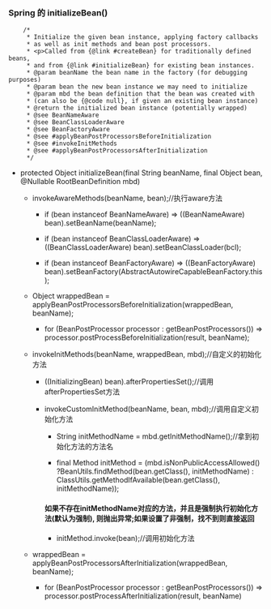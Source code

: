 ### Spring 的 initializeBean()


```
    /*
	 * Initialize the given bean instance, applying factory callbacks
	 * as well as init methods and bean post processors.
	 * <p>Called from {@link #createBean} for traditionally defined beans,
	 * and from {@link #initializeBean} for existing bean instances.
	 * @param beanName the bean name in the factory (for debugging purposes)
	 * @param bean the new bean instance we may need to initialize
	 * @param mbd the bean definition that the bean was created with
	 * (can also be {@code null}, if given an existing bean instance)
	 * @return the initialized bean instance (potentially wrapped)
	 * @see BeanNameAware
	 * @see BeanClassLoaderAware
	 * @see BeanFactoryAware
	 * @see #applyBeanPostProcessorsBeforeInitialization
	 * @see #invokeInitMethods
	 * @see #applyBeanPostProcessorsAfterInitialization
	 */

```

- protected Object initializeBean(final String beanName, final Object bean, @Nullable RootBeanDefinition mbd)

  - invokeAwareMethods(beanName, bean);//执行aware方法
  
    -  if (bean instanceof BeanNameAware) => ((BeanNameAware) bean).setBeanName(beanName);
    
    -  if (bean instanceof BeanClassLoaderAware) => ((BeanClassLoaderAware) bean).setBeanClassLoader(bcl);
    
    -  if (bean instanceof BeanFactoryAware) => ((BeanFactoryAware) bean).setBeanFactory(AbstractAutowireCapableBeanFactory.this);
    
  - Object wrappedBean = applyBeanPostProcessorsBeforeInitialization(wrappedBean, beanName);
  
    - for (BeanPostProcessor processor : getBeanPostProcessors()) => processor.postProcessBeforeInitialization(result, beanName);
    
  - invokeInitMethods(beanName, wrappedBean, mbd);//自定义的初始化方法
    
    -  ((InitializingBean) bean).afterPropertiesSet();//调用afterPropertiesSet方法
    
    -  invokeCustomInitMethod(beanName, bean, mbd);//调用自定义初始化方法
    
       - String initMethodName = mbd.getInitMethodName();//拿到初始化方法的方法名
       
       - final Method initMethod = (mbd.isNonPublicAccessAllowed() ?BeanUtils.findMethod(bean.getClass(), initMethodName) : ClassUtils.getMethodIfAvailable(bean.getClass(), initMethodName));
       
       #### 如果不存在initMethodName对应的方法，并且是强制执行初始化方法(默认为强制), 则抛出异常;如果设置了非强制，找不到则直接返回
       
       - initMethod.invoke(bean);//调用初始化方法
             
  - wrappedBean = applyBeanPostProcessorsAfterInitialization(wrappedBean, beanName);
  
    - for (BeanPostProcessor processor : getBeanPostProcessors()) => processor.postProcessAfterInitialization(result, beanName)
        